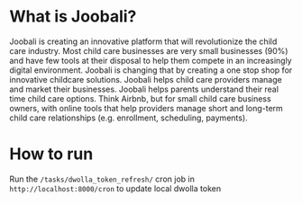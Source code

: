 # What is Joobali?
Joobali is creating an innovative platform that will revolutionize the child care industry.  Most child care businesses are very small businesses (90%) and have few tools at their disposal to help them compete in an increasingly digital environment.  Joobali is changing that by creating a one stop shop for innovative childcare solutions. Joobali helps child care providers manage and market their businesses.  Joobali helps parents understand their real time child care options.  Think Airbnb, but for small child care business owners, with online tools that help providers manage short and long-term child care relationships (e.g. enrollment, scheduling, payments).

# How to run

Run the `/tasks/dwolla_token_refresh/` cron job in `http://localhost:8000/cron`
to update local dwolla token
